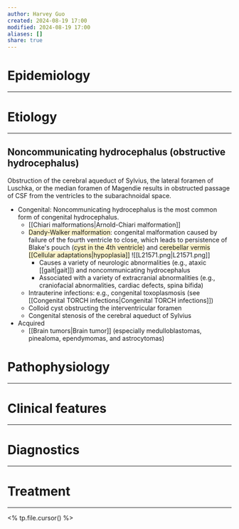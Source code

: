 ```yaml
---
author: Harvey Guo
created: 2024-08-19 17:00
modified: 2024-08-19 17:00
aliases: []
share: true
---
```

# Epidemiology
---


# Etiology
---
## Noncommunicating hydrocephalus (obstructive hydrocephalus)
Obstruction of the cerebral aqueduct of Sylvius, the lateral foramen of Luschka, or the median foramen of Magendie results in obstructed passage of CSF from the ventricles to the subarachnoidal space.
- Congenital: Noncommunicating hydrocephalus is the most common form of congenital hydrocephalus.
	- [[Chiari malformations|Arnold-Chiari malformation]] 
	- <span style="background:rgba(240, 200, 0, 0.2)">Dandy-Walker malformation</span>: congenital malformation caused by failure of the fourth ventricle to close, which leads to persistence of Blake's pouch (<span style="background:rgba(240, 200, 0, 0.2)">cyst in the 4th ventricle</span>) and <span style="background:rgba(240, 200, 0, 0.2)">cerebellar vermis [[Cellular adaptations|hypoplasia]]</span> ![[L21571.png|L21571.png]]
		- Causes a variety of neurologic abnormalities (e.g., ataxic [[gait|gait]]) and noncommunicating hydrocephalus
		- Associated with a variety of extracranial abnormalities (e.g., craniofacial abnormalities, cardiac defects, spina bifida)
	- Intrauterine infections: e.g., congenital toxoplasmosis (see [[Congenital TORCH infections|Congenital TORCH infections]])
	- Colloid cyst obstructing the interventricular foramen
	- Congenital stenosis of the cerebral aqueduct of Sylvius
- Acquired
	- [[Brain tumors|Brain tumor]] (especially medulloblastomas, pinealoma, ependymomas, and astrocytomas)

# Pathophysiology
---


# Clinical features
---


# Diagnostics
---


# Treatment
---
<% tp.file.cursor() %>
